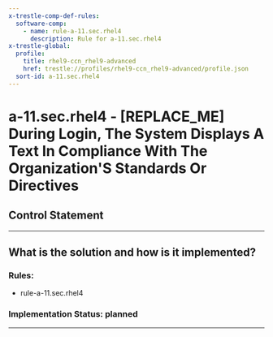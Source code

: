 ```yaml
---
x-trestle-comp-def-rules:
  software-comp:
    - name: rule-a-11.sec.rhel4
      description: Rule for a-11.sec.rhel4
x-trestle-global:
  profile:
    title: rhel9-ccn_rhel9-advanced
    href: trestle://profiles/rhel9-ccn_rhel9-advanced/profile.json
  sort-id: a-11.sec.rhel4
---
```


# a-11.sec.rhel4 - \[REPLACE_ME\] During Login, The System Displays A Text In Compliance With The Organization'S Standards Or Directives

## Control Statement

______________________________________________________________________

## What is the solution and how is it implemented?

<!-- For implementation status enter one of: implemented, partial, planned, alternative, not-applicable -->

<!-- Note that the list of rules under ### Rules: is read-only and changes will not be captured after assembly to JSON -->

<!-- Add control implementation description here for control: a-11.sec.rhel4 -->

### Rules:

  - rule-a-11.sec.rhel4

### Implementation Status: planned

______________________________________________________________________
